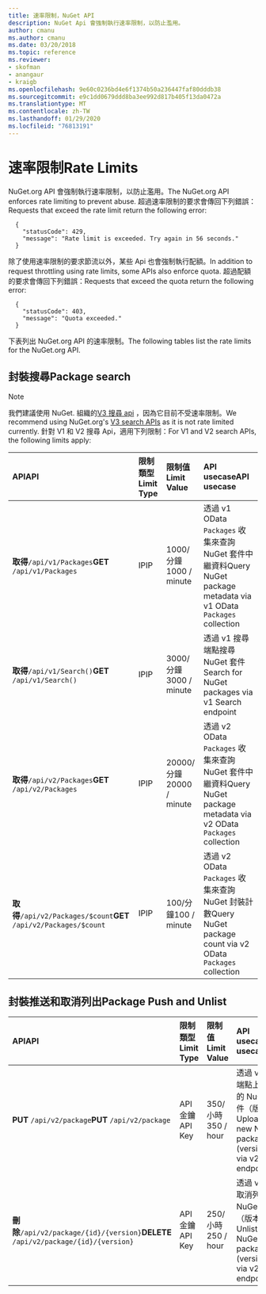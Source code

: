 ```yaml
---
title: 速率限制，NuGet API
description: NuGet Api 會強制執行速率限制，以防止濫用。
author: cmanu
ms.author: cmanu
ms.date: 03/20/2018
ms.topic: reference
ms.reviewer:
- skofman
- anangaur
- kraigb
ms.openlocfilehash: 9e60c0236bd4e6f1374b50a236447faf80dddb38
ms.sourcegitcommit: e9c1dd0679ddd8ba3ee992d817b405f13da0472a
ms.translationtype: MT
ms.contentlocale: zh-TW
ms.lasthandoff: 01/29/2020
ms.locfileid: "76813191"
---
```

# <a name="rate-limits"></a><span data-ttu-id="784f0-103">速率限制</span><span class="sxs-lookup"><span data-stu-id="784f0-103">Rate Limits</span></span>

<span data-ttu-id="784f0-104">NuGet.org API 會強制執行速率限制，以防止濫用。</span><span class="sxs-lookup"><span data-stu-id="784f0-104">The NuGet.org API enforces rate limiting to prevent abuse.</span></span> <span data-ttu-id="784f0-105">超過速率限制的要求會傳回下列錯誤：</span><span class="sxs-lookup"><span data-stu-id="784f0-105">Requests that exceed the rate limit return the following error:</span></span> 

  ~~~
    {
      "statusCode": 429,
      "message": "Rate limit is exceeded. Try again in 56 seconds."
    }
  ~~~

<span data-ttu-id="784f0-106">除了使用速率限制的要求節流以外，某些 Api 也會強制執行配額。</span><span class="sxs-lookup"><span data-stu-id="784f0-106">In addition to request throttling using rate limits, some APIs also enforce quota.</span></span> <span data-ttu-id="784f0-107">超過配額的要求會傳回下列錯誤：</span><span class="sxs-lookup"><span data-stu-id="784f0-107">Requests that exceed the quota return the following error:</span></span>

  ~~~
    {
      "statusCode": 403,
      "message": "Quota exceeded."
    }
  ~~~

<span data-ttu-id="784f0-108">下表列出 NuGet.org API 的速率限制。</span><span class="sxs-lookup"><span data-stu-id="784f0-108">The following tables list the rate limits for the NuGet.org API.</span></span>

## <a name="package-search"></a><span data-ttu-id="784f0-109">封裝搜尋</span><span class="sxs-lookup"><span data-stu-id="784f0-109">Package search</span></span>

> [!Note]
> <span data-ttu-id="784f0-110">我們建議使用 NuGet. 組織的[V3 搜尋 api](search-query-service-resource.md) ，因為它目前不受速率限制。</span><span class="sxs-lookup"><span data-stu-id="784f0-110">We recommend using NuGet.org's [V3 search APIs](search-query-service-resource.md) as it is not rate limited currently.</span></span> <span data-ttu-id="784f0-111">針對 V1 和 V2 搜尋 Api，適用下列限制：</span><span class="sxs-lookup"><span data-stu-id="784f0-111">For V1 and V2 search APIs, the following limits apply:</span></span>

| <span data-ttu-id="784f0-112">API</span><span class="sxs-lookup"><span data-stu-id="784f0-112">API</span></span> | <span data-ttu-id="784f0-113">限制類型</span><span class="sxs-lookup"><span data-stu-id="784f0-113">Limit Type</span></span> | <span data-ttu-id="784f0-114">限制值</span><span class="sxs-lookup"><span data-stu-id="784f0-114">Limit Value</span></span> | <span data-ttu-id="784f0-115">API usecase</span><span class="sxs-lookup"><span data-stu-id="784f0-115">API usecase</span></span> |
|:---|:---|:---|:---|
<span data-ttu-id="784f0-116">**取得**`/api/v1/Packages`</span><span class="sxs-lookup"><span data-stu-id="784f0-116">**GET** `/api/v1/Packages`</span></span> | <span data-ttu-id="784f0-117">IP</span><span class="sxs-lookup"><span data-stu-id="784f0-117">IP</span></span> | <span data-ttu-id="784f0-118">1000/分鐘</span><span class="sxs-lookup"><span data-stu-id="784f0-118">1000 / minute</span></span> | <span data-ttu-id="784f0-119">透過 v1 OData `Packages` 收集來查詢 NuGet 套件中繼資料</span><span class="sxs-lookup"><span data-stu-id="784f0-119">Query NuGet package metadata via v1 OData `Packages` collection</span></span> |
<span data-ttu-id="784f0-120">**取得**`/api/v1/Search()`</span><span class="sxs-lookup"><span data-stu-id="784f0-120">**GET** `/api/v1/Search()`</span></span> | <span data-ttu-id="784f0-121">IP</span><span class="sxs-lookup"><span data-stu-id="784f0-121">IP</span></span> | <span data-ttu-id="784f0-122">3000/分鐘</span><span class="sxs-lookup"><span data-stu-id="784f0-122">3000 / minute</span></span> | <span data-ttu-id="784f0-123">透過 v1 搜尋端點搜尋 NuGet 套件</span><span class="sxs-lookup"><span data-stu-id="784f0-123">Search for NuGet packages via v1 Search endpoint</span></span> | 
<span data-ttu-id="784f0-124">**取得**`/api/v2/Packages`</span><span class="sxs-lookup"><span data-stu-id="784f0-124">**GET** `/api/v2/Packages`</span></span> | <span data-ttu-id="784f0-125">IP</span><span class="sxs-lookup"><span data-stu-id="784f0-125">IP</span></span> | <span data-ttu-id="784f0-126">20000/分鐘</span><span class="sxs-lookup"><span data-stu-id="784f0-126">20000 / minute</span></span> | <span data-ttu-id="784f0-127">透過 v2 OData `Packages` 收集來查詢 NuGet 套件中繼資料</span><span class="sxs-lookup"><span data-stu-id="784f0-127">Query NuGet package metadata via v2 OData `Packages` collection</span></span> | 
<span data-ttu-id="784f0-128">**取得**`/api/v2/Packages/$count`</span><span class="sxs-lookup"><span data-stu-id="784f0-128">**GET** `/api/v2/Packages/$count`</span></span> | <span data-ttu-id="784f0-129">IP</span><span class="sxs-lookup"><span data-stu-id="784f0-129">IP</span></span> | <span data-ttu-id="784f0-130">100/分鐘</span><span class="sxs-lookup"><span data-stu-id="784f0-130">100 / minute</span></span> | <span data-ttu-id="784f0-131">透過 v2 OData `Packages` 收集來查詢 NuGet 封裝計數</span><span class="sxs-lookup"><span data-stu-id="784f0-131">Query NuGet package count via v2 OData `Packages` collection</span></span> | 

## <a name="package-push-and-unlist"></a><span data-ttu-id="784f0-132">封裝推送和取消列出</span><span class="sxs-lookup"><span data-stu-id="784f0-132">Package Push and Unlist</span></span>

| <span data-ttu-id="784f0-133">API</span><span class="sxs-lookup"><span data-stu-id="784f0-133">API</span></span> | <span data-ttu-id="784f0-134">限制類型</span><span class="sxs-lookup"><span data-stu-id="784f0-134">Limit Type</span></span> | <span data-ttu-id="784f0-135">限制值</span><span class="sxs-lookup"><span data-stu-id="784f0-135">Limit Value</span></span> | <span data-ttu-id="784f0-136">API usecase</span><span class="sxs-lookup"><span data-stu-id="784f0-136">API usecase</span></span> | 
|:---|:---|:---|:--- |
<span data-ttu-id="784f0-137">**PUT** `/api/v2/package`</span><span class="sxs-lookup"><span data-stu-id="784f0-137">**PUT** `/api/v2/package`</span></span> | <span data-ttu-id="784f0-138">API 金鑰</span><span class="sxs-lookup"><span data-stu-id="784f0-138">API Key</span></span> | <span data-ttu-id="784f0-139">350/小時</span><span class="sxs-lookup"><span data-stu-id="784f0-139">350 / hour</span></span> | <span data-ttu-id="784f0-140">透過 v2 推播端點上傳新的 NuGet 套件（版本）</span><span class="sxs-lookup"><span data-stu-id="784f0-140">Upload a new NuGet package (version) via v2 push endpoint</span></span> 
<span data-ttu-id="784f0-141">**刪除**`/api/v2/package/{id}/{version}`</span><span class="sxs-lookup"><span data-stu-id="784f0-141">**DELETE** `/api/v2/package/{id}/{version}`</span></span> | <span data-ttu-id="784f0-142">API 金鑰</span><span class="sxs-lookup"><span data-stu-id="784f0-142">API Key</span></span> | <span data-ttu-id="784f0-143">250/小時</span><span class="sxs-lookup"><span data-stu-id="784f0-143">250 / hour</span></span> | <span data-ttu-id="784f0-144">透過 v2 端點取消列出 NuGet 套件（版本）</span><span class="sxs-lookup"><span data-stu-id="784f0-144">Unlist a NuGet package (version) via v2 endpoint</span></span> 
